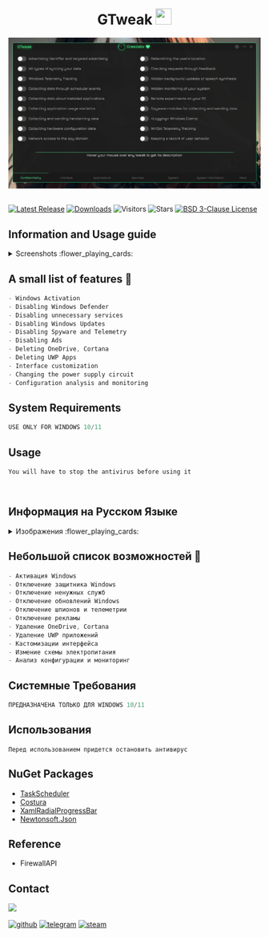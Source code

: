 <h1 align="center"> GTweak <img width="32" height="32" src="https://github.com/Greedeks/GTweak/assets/82948926/62527a34-0a06-4bd1-8515-c23a33c73bf2"/> </h1>

![Logo](https://github.com/Greedeks/GTweak/blob/main/Intro.gif)
## 
[![Latest Release](https://img.shields.io/github/v/release/Greedeks/GTweak?style=for-the-badge&color=%23D21E61)](https://github.com/Greedeks/GTweak/releases/latest)
[![Downloads](https://img.shields.io/github/downloads/Greedeks/GTweak/total.svg?style=for-the-badge&color=%231EB1D2)](https://github.com/Greedeks/GTweak/releases/latest/download/GTweak.exe)
![Visitors](https://kounter.kerolloz.dev/badge/Views?style=for-the-badge&color=red)
![Stars](https://img.shields.io/github/stars/greedeks/gtweak?style=for-the-badge&color=yellow)
[![BSD 3-Clause License](https://img.shields.io/badge/License-BSD%203--Clause-yellow.svg?style=for-the-badge&color=green)](https://github.com/Greedeks/GTweak/blob/main/LICENSE)

## Information and Usage guide
<details>
  <summary>Screenshots :flower_playing_cards: </summary>
  <img src="https://github.com/Greedeks/GTweak/blob/main/ImageEN/Confidentiality.png"/>
  <img src="https://github.com/Greedeks/GTweak/blob/main/ImageEN/Interface.png"/>
  <img src="https://github.com/Greedeks/GTweak/blob/main/ImageEN/Applications.png"/>
  <img src="https://github.com/Greedeks/GTweak/blob/main/ImageEN/Services.png"/>
  <img src="https://github.com/Greedeks/GTweak/blob/main/ImageEN/System.png"/>
  <img src="https://github.com/Greedeks/GTweak/blob/main/ImageEN/More.png"/>
</details>

## A small list of features :wrench:
```c#
- Windows Activation
- Disabling Windows Defender
- Disabling unnecessary services
- Disabling Windows Updates
- Disabling Spyware and Telemetry
- Disabling Ads
- Deleting OneDrive, Cortana
- Deleting UWP Apps
- Interface customization
- Changing the power supply circuit
- Сonfiguration analysis and monitoring
```
## System Requirements
```c#
USE ONLY FOR WINDOWS 10/11
 ```
## Usage
```
You will have to stop the antivirus before using it
 ```
<br/>

## Информация на Русском Языке
<details>
  <summary>Изображения :flower_playing_cards:</summary>
  <img src="https://github.com/Greedeks/GTweak/blob/main/ImageRU/Confidentiality.png"/>
  <img src="https://github.com/Greedeks/GTweak/blob/main/ImageRU/Interface.png"/>
  <img src="https://github.com/Greedeks/GTweak/blob/main/ImageRU/Applications.png"/>
  <img src="https://github.com/Greedeks/GTweak/blob/main/ImageRU/Services.png"/>
  <img src="https://github.com/Greedeks/GTweak/blob/main/ImageRU/System.png"/>
  <img src="https://github.com/Greedeks/GTweak/blob/main/ImageRU/More.png"/>
</details>

## Небольшой список возможностей :wrench:
```c#
- Активация Windows
- Отключение защитника Windows
- Отключение ненужных служб
- Отключение обновлений Windows
- Отключение шпионов и телеметрии
- Отключение рекламы
- Удаление OneDrive, Cortana
- Удаление UWP приложений
- Кастомизации интерфейса
- Измение схемы электропитания
- Анализ конфигурации и мониторинг
```
## Системные Требования
```c#
ПРЕДНАЗНАЧЕНА ТОЛЬКО ДЛЯ WINDOWS 10/11
```
## Использования
```
Перед использованием придется остановить антивирус
```

## NuGet Packages
- [TaskScheduler](https://www.nuget.org/packages/TaskScheduler/)
- [Costura](https://github.com/Fody/Costura)
- [XamlRadialProgressBar](https://www.nuget.org/packages/XamlRadialProgressBar)
- [Newtonsoft.Json](https://www.nuget.org/packages/Newtonsoft.Json/13.0.2-beta1)

## Reference
- FirewallAPI

## Contact
<img src="https://avatars.githubusercontent.com/u/82948926?s=400&u=66ddd72b29af1ac8b262281b183da6d191c5a71d&v=4" width="100px;"/>

[![github](https://img.shields.io/badge/Github-gray?style=for-the-badge&logo=github&logoColor=white)](https://github.com/Greedeks)
[![telegram](https://img.shields.io/badge/Telegram-1DA1F2?style=for-the-badge&logo=telegram&logoColor=white)](https://t.me/Greedeks)
[![steam](https://img.shields.io/badge/STEAM-042430?style=for-the-badge&logo=steam&logoColor=white)](https://steamcommunity.com/id/greedeks/)
